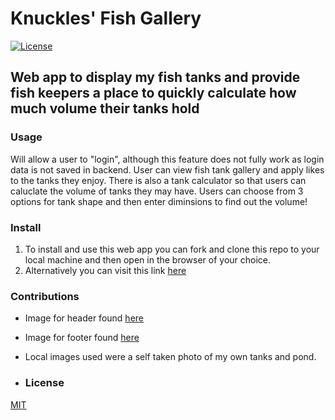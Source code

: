# Knuckles' Fish Gallery
[![License](https://img.shields.io/badge/license-MIT-brightgreen.svg?style=flat-square)](/LICENSE)

## Web app to display my fish tanks and provide fish keepers a place to quickly calculate how much volume their tanks hold

### Usage
Will allow a user to "login", although this feature does not fully work as login data is not saved in backend. User can view fish tank gallery and apply likes to the tanks they enjoy. There is also a tank calculator so that users can caluclate the volume of tanks they may have. Users can choose from 3 options for tank shape and then enter diminsions to find out the volume!

### Install
1. To install and use this web app you can fork and clone this repo to your local machine and then open in the browser of your choice.
2. Alternatively you can visit this link [here]()

### Contributions
- Image for header found [here](https://www.pexels.com/photo/close-up-photo-of-clownfish-128756/)
- Image for footer found [here](https://www.freewebheaders.com/underwater/shells-corals-headers/#google_vignette)
- Local images used were a self taken photo of my own tanks and pond.

- ### License
[MIT](https://github.com/dknuckle/phase-2-project-fish-app/blob/main/LICENSE)
